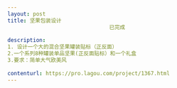 ```yaml
---                
layout: post       
title: 坚果包装设计
                                已完成
           
description: 
1. 设计一个大的混合坚果罐装贴标（正反面）
2.一个系列8种罐装单品坚果(正反面贴标）和一个礼盒
3.要求：简单大气欧美风
     
contenturl: https://pro.lagou.com/project/1367.html      
---                 
```


